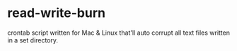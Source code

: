 # read-write-burn
crontab script written for Mac &amp; Linux that'll auto corrupt all text files written in a set directory.
